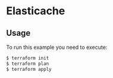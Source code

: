 # Elasticache

## Usage

To run this example you need to execute:

```bash
$ terraform init
$ terraform plan
$ terraform apply
```
